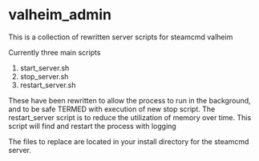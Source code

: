 # valheim_admin
This is a collection of rewritten server scripts for steamcmd valheim 

Currently three main scripts 

1. start_server.sh
2. stop_server.sh 
3. restart_server.sh 

These have been rewritten to allow the process to run in the background, and to be safe TERMED with execution of new stop script. 
The restart_server script is to reduce the utilization of memory over time. This script will find and restart the process with logging

The files to replace are located in your install directory for the steamcmd server. 

